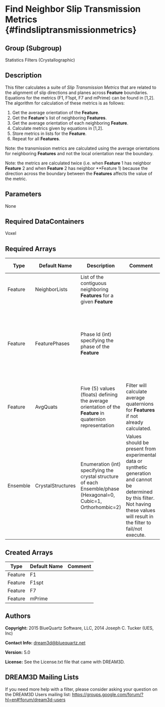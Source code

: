 Find Neighbor Slip Transmission Metrics {#findsliptransmissionmetrics}
======

## Group (Subgroup) ##
Statistics Filters (Crystallographic)

## Description ##
This filter calculates a suite of *Slip Transmission Metrics* that are related to the alignment of slip directions and planes across **Feature** boundaries.  Equations for the metrics (F1, F1spt, F7 and mPrime) can be found in [1,2].  The algorithm for calculation of these metrics is as follows:

1. Get the average orientation of the **Feature**.
2. Get the **Feature**'s list of neighboring **Features**.
3. Get the average orientation of each neighboring **Feature**.
4. Calculate metrics given by equations in [1,2].
5. Store metrics in lists for the **Feature**.
6. Repeat for all **Features**.

Note: the transmission metrics are calculated using the average orientations for neighboring **Features** and not the local orientation near the boundary.

Note: the metrics are calculated twice (i.e. when **Feature** 1 has neighbor **Feature** 2 and when **Feature** 2 has neighbor **Feature 1) because the direction across the boundary between the **Features** affects the value of the metric. 
  
## Parameters ##
None

## Required DataContainers ##
Voxel

## Required Arrays ##

| Type | Default Name | Description | Comment | Filters Known to Create Data |
|------|--------------|-------------|---------|-----|
| Feature | NeighborLists | List of the contiguous neighboring **Features** for a given **Feature** |  | Find Feature Neighbors (Statistics) |
| Feature | FeaturePhases | Phase Id (int) specifying the phase of the **Feature**| | Find Feature Phases (Generic), Read Feature Info File (IO), Pack Primary Phases (SyntheticBuilding), Insert Precipitate Phases (SyntheticBuilding), Establish Matrix Phase (SyntheticBuilding) |
| Feature | AvgQuats | Five (5) values (floats) defining the average orientation of the **Feature** in quaternion representation | Filter will calculate average quaternions for **Features** if not already calculated. | Find Feature Average Orientations (Statistics) |
| Ensemble | CrystalStructures | Enumeration (int) specifying the crystal structure of each Ensemble/phase (Hexagonal=0, Cubic=1, Orthorhombic=2) | Values should be present from experimental data or synthetic generation and cannot be determined by this filter. Not having these values will result in the filter to fail/not execute. | Read H5Ebsd File (IO), Read Ensemble Info File (IO), Initialize Synthetic Volume (SyntheticBuilding) |

## Created Arrays ##
| Type | Default Name | Comment |
|------|--------------|---------|
| Feature | F1 |  |
| Feature | F1spt |  |
| Feature | F7 |  |
| Feature | mPrime |  |


## Authors ##

**Copyright:** 2015 BlueQuartz Software, LLC, 2014 Joseph C. Tucker (UES, Inc)

**Contact Info:** dream3d@bluequartz.net

**Version:** 5.0

**License:**  See the License.txt file that came with DREAM3D.


## DREAM3D Mailing Lists ##

If you need more help with a filter, please consider asking your question on the DREAM3D Users mailing list:
https://groups.google.com/forum/?hl=en#!forum/dream3d-users


